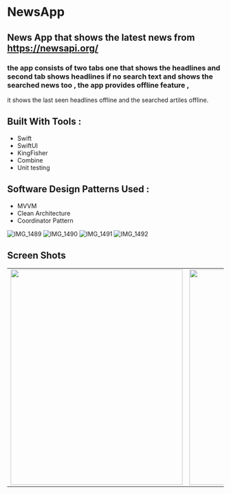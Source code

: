 # NewsApp


## News App that shows the latest news from https://newsapi.org/ 
### the app consists of two tabs one that shows the headlines and second tab shows headlines if no search text and shows the searched news too , the app provides offline feature , 
it shows the last seen headlines offline and the searched artiles offline.


## Built With Tools : 

- Swift 
- SwiftUI 
- KingFisher
- Combine 
- Unit testing

## Software Design Patterns Used : 
- MVVM
- Clean Architecture
- Coordinator Pattern

![IMG_1489]()
![IMG_1490]()
![IMG_1491]()
![IMG_1492]()

 

## Screen Shots 

<table>
 
 <tr>
 
<td><img src="[https://user-images.githubusercontent.com/35314267/167251713-0e2c1f4b-5482-419f-82b5-f4936b3e1d73.png](https://github.com/tarekahmedb200/NewApp/assets/35314267/59671d26-ef0c-45b1-9533-16b067807d6d)" width="400" height="500"  /> </td>

<td><img src="[https://user-images.githubusercontent.com/35314267/167251716-21a54052-9e1a-41d7-9134-f8ccb229cc96.png](https://github.com/tarekahmedb200/NewApp/assets/35314267/f12fdd64-7a66-4bb9-8fe6-d7eea1444a01)" width="400" height="500"  /> </td>

<td><img src="[https://user-images.githubusercontent.com/35314267/167251723-dc03b8a6-8a50-4765-9457-675e87d62393.png](https://github.com/tarekahmedb200/NewApp/assets/35314267/e6f0d29f-e493-481b-90b9-1f66a32d1169)" width="400" height="500"  /> </td>

<td><img src="[https://user-images.githubusercontent.com/35314267/167251723-dc03b8a6-8a50-4765-9457-675e87d62393.png](https://github.com/tarekahmedb200/NewApp/assets/35314267/e6f0d29f-e493-481b-90b9-1f66a32d1169)](https://github.com/tarekahmedb200/NewApp/assets/35314267/d4502439-e5eb-469c-97e2-539bd07d12ca)" width="400" height="500"  /> </td>

  </tr>
 
 
 </table>
